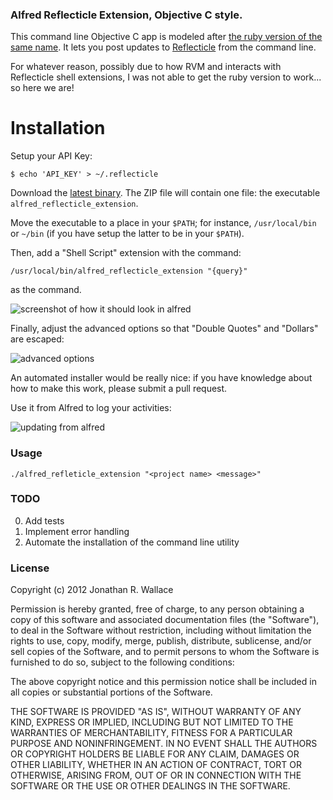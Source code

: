 ### Alfred Reflecticle Extension, Objective C style.

This command line Objective C app is modeled after [the ruby version of the same
name](https://github.com/highgroove/alfred_reflecticle_extension).  It lets you
post updates to [Reflecticle](http://reflecticle.com) from the command line.

For whatever reason, possibly due to how RVM and interacts with Reflecticle
shell extensions, I was not able to get the ruby version to work... so here we
are!

# Installation

Setup your API Key:

    $ echo 'API_KEY' > ~/.reflecticle

Download the [latest
binary](https://github.com/wallace/alfred_reflecticle_extension/downloads). The
ZIP file will contain one file: the executable `alfred_reflecticle_extension`.

Move the executable to a place in your `$PATH`; for instance, `/usr/local/bin`
or `~/bin` (if you have setup the latter to be in your `$PATH`).

Then, add a "Shell Script" extension with the command:

    /usr/local/bin/alfred_reflecticle_extension "{query}"

as the command.

![screenshot of how it should look in alfred](http://cl.ly/image/0I1z0Y3b442C/Alfred%20Preferences.jpg)

Finally, adjust the advanced options so that "Double Quotes" and "Dollars" are escaped:

![advanced options](http://cl.ly/image/0B1S3k013B3S/Alfred.jpg "advanced options")

An automated installer would be really nice: if you have knowledge about how to
make this work, please submit a pull request.

Use it from Alfred to log your activities:

![updating from alfred](http://cl.ly/image/251u1O111D19/Screen%20Shot%202012-11-15%20at%2021.50.19%20.png)

### Usage

    ./alfred_refleticle_extension "<project name> <message>"

### TODO

 0. Add tests
 1. Implement error handling
 2. Automate the installation of the command line utility

###  License

 Copyright (c) 2012 Jonathan R. Wallace

 Permission is hereby granted, free of charge, to any person obtaining a copy of
 this software and associated documentation files (the "Software"), to deal in
 the Software without restriction, including without limitation the rights to
 use, copy, modify, merge, publish, distribute, sublicense, and/or sell copies
 of the Software, and to permit persons to whom the Software is furnished to do
 so, subject to the following conditions:

 The above copyright notice and this permission notice shall be included in all
 copies or substantial portions of the Software.

 THE SOFTWARE IS PROVIDED "AS IS", WITHOUT WARRANTY OF ANY KIND, EXPRESS OR
 IMPLIED, INCLUDING BUT NOT LIMITED TO THE WARRANTIES OF MERCHANTABILITY,
 FITNESS FOR A PARTICULAR PURPOSE AND NONINFRINGEMENT. IN NO EVENT SHALL THE
 AUTHORS OR COPYRIGHT HOLDERS BE LIABLE FOR ANY CLAIM, DAMAGES OR OTHER
 LIABILITY, WHETHER IN AN ACTION OF CONTRACT, TORT OR OTHERWISE, ARISING FROM,
 OUT OF OR IN CONNECTION WITH THE SOFTWARE OR THE USE OR OTHER DEALINGS IN THE
 SOFTWARE.
